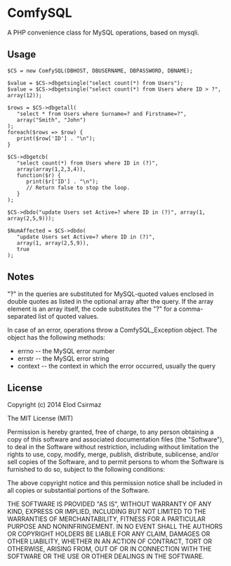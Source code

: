 # ComfySQL

A PHP convenience class for MySQL operations, based on mysqli.

## Usage

```
$CS = new ComfySQL(DBHOST, DBUSERNAME, DBPASSWORD, DBNAME);

$value = $CS->dbgetsingle("select count(*) from Users");
$value = $CS->dbgetsingle("select count(*) from Users where ID > ?", array(12));

$rows = $CS->dbgetall(
   "select * from Users where Surname=? and Firstname=?",
   array("Smith", "John")
);
foreach($rows => $row) {
   print($row['ID'] . "\n");
}

$CS->dbgetcb(
   "select count(*) from Users where ID in (?)",
   array(array(1,2,3,4)),
   function($r) {
      print($r['ID'] . "\n");
      // Return false to stop the loop.
   }
);

$CS->dbdo("update Users set Active=? where ID in (?)", array(1, array(2,5,9)));

$NumAffected = $CS->dbdo(
   "update Users set Active=? where ID in (?)",
   array(1, array(2,5,9)),
   true
);
```

## Notes

"?" in the queries are substituted for MySQL-quoted values enclosed in double quotes as listed in
the optional array after the query. If the array element is an array itself, the code substitutes
the "?" for a comma-separated list of quoted values.

In case of an error, operations throw a ComfySQL_Exception object. The object has the following
methods:

* errno -- the MySQL error number
* errstr -- the MySQL error string
* context -- the context in which the error occurred, usually the query

## License

Copyright (c) 2014 Elod Csirmaz

The MIT License (MIT)

Permission is hereby granted, free of charge, to any person obtaining a copy
of this software and associated documentation files (the "Software"), to deal
in the Software without restriction, including without limitation the rights
to use, copy, modify, merge, publish, distribute, sublicense, and/or sell
copies of the Software, and to permit persons to whom the Software is
furnished to do so, subject to the following conditions:

The above copyright notice and this permission notice shall be included in
all copies or substantial portions of the Software.

THE SOFTWARE IS PROVIDED "AS IS", WITHOUT WARRANTY OF ANY KIND, EXPRESS OR
IMPLIED, INCLUDING BUT NOT LIMITED TO THE WARRANTIES OF MERCHANTABILITY,
FITNESS FOR A PARTICULAR PURPOSE AND NONINFRINGEMENT. IN NO EVENT SHALL THE
AUTHORS OR COPYRIGHT HOLDERS BE LIABLE FOR ANY CLAIM, DAMAGES OR OTHER
LIABILITY, WHETHER IN AN ACTION OF CONTRACT, TORT OR OTHERWISE, ARISING FROM,
OUT OF OR IN CONNECTION WITH THE SOFTWARE OR THE USE OR OTHER DEALINGS IN
THE SOFTWARE.
